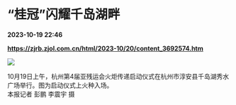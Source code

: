 # “桂冠”闪耀千岛湖畔

**2023-10-19 22:46**

**https://zjrb.zjol.com.cn/html/2023-10/20/content_3692574.htm**

![](https://zjrb.zjol.com.cn/images/2023-10/20/zjrb2023102000003v02b003.jpg)

10月19日上午，杭州第4届亚残运会火炬传递启动仪式在杭州市淳安县千岛湖秀水广场举行。图为启动仪式上火种入场。  
本报记者 彭鹏 李震宇 摄